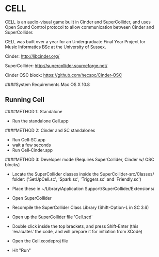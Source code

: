 CELL
=========

CELL is an audio-visual game built in Cinder and SuperCollider, and uses Open Sound Control protocol to allow communication between Cinder and SuperCollider.

CELL was built over a year for an Undergraduate Final Year Project for Music Informatics BSc at the University of Sussex.


Cinder: http://libcinder.org/

SuperCollider: http://supercollider.sourceforge.net/

Cinder OSC block: https://github.com/hecspc/Cinder-OSC 


####System Requirements
Mac OS X 10.8


Running Cell
------------

####METHOD 1: Standalone
* Run the standalone Cell.app


####METHOD 2: Cinder and SC standalones
* Run Cell-SC.app
* wait a few seconds
* Run Cell-Cinder.app


####METHOD 3: Developer mode (Requires SuperCollider, Cinder w/ OSC blocks)
* Locate the SuperCollider classes inside the SuperCollider-src/Classes/ folder: ('SetUpCell.sc', 'Spark.sc', 'Triggers.sc' and 'Friendly.sc') 
* Place these in ~/Library/Application Support/SuperCollider/Extensions/
* Open SuperCollider
* Recompile the SuperCollider Class Library (Shift-Option-L in SC 3.6)
* Open up the SuperCollider file 'Cell.scd'
* Double click inside the top brackets, and press Shift-Enter (this 'evaluates' the code, and will prepare it for initiation from XCode)

* Open the Cell.xcodeproj file
* Hit "Run"


